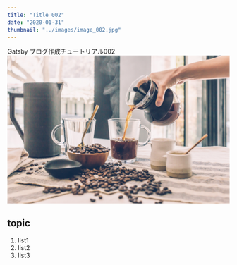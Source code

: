 ```yaml
---
title: "Title 002"
date: "2020-01-31"
thumbnail: "../images/image_002.jpg"
---
```


Gatsby ブログ作成チュートリアル002
![Sample](../imgages/../images/image_002.jpg)
## topic

1. list1
2. list2
3. list3